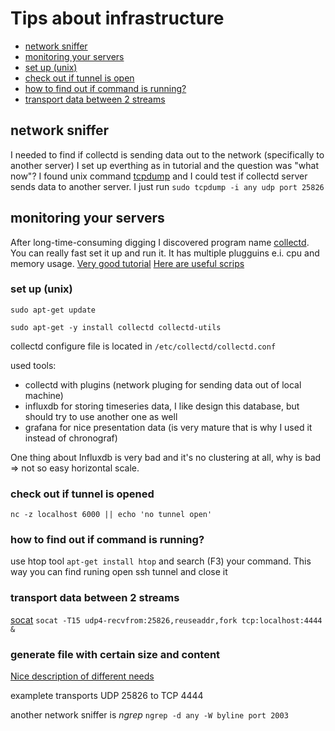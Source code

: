 # Tips about infrastructure

* [network sniffer](#network-sniffer)
* [monitoring your servers](#monitoring-your-servers)
* [set up (unix)](#set-up-unix)
* [check out if tunnel is open](#check-out-if-tunnel-is-opened)
* [how to find out if command is running?](#how-to-find-out-if-command-is-running)
* [transport data between 2 streams](#transport-data-between-2-streams)



## network sniffer
I needed to find if collectd is sending data out to the network (specifically to another server)
I set up everthing as in tutorial and the question was "what now"?
I found unix command [tcpdump](http://www.tcpdump.org/tcpdump_man.html) and I could test if collectd server sends data to another server.
I just run `sudo tcpdump -i any udp port 25826`

## monitoring your servers

After long-time-consuming digging I discovered program name [collectd](https://collectd.org/).
You can really fast set it up and run it. It has multiple plugguins e.i. cpu and memory usage.
[Very good tutorial](https://blog.laputa.io/try-influxdb-and-grafana-by-docker-6b4d50c6a446#.9gx6os1fx)
[Here are useful scrips](https://github.com/vishal-biyani/collectd-influxdb-grafana/tree/master/scripts)

### set up (unix)

`sudo apt-get update` 

`sudo apt-get -y install collectd collectd-utils`

collectd configure file is located in `/etc/collectd/collectd.conf`

used tools:

* collectd with plugins (network pluging for sending data out of local machine)
* influxdb for storing timeseries data, I like design this database, but should try to use another one as well
* grafana for nice presentation data (is very mature that is why I used it instead of chronograf)

One thing about Influxdb is very bad and it's no clustering at all, why is bad => not so easy horizontal scale.

### check out if tunnel is opened
`nc -z localhost 6000 || echo 'no tunnel open'`

### how to find out if command is running?
use htop tool `apt-get install htop` and search (F3) your command.
This way you can find runing open ssh tunnel and close it

### transport data between 2 streams
[socat](https://linux.die.net/man/1/socat)
`socat -T15 udp4-recvfrom:25826,reuseaddr,fork tcp:localhost:4444 &`

### generate file with certain size and content 
[Nice description of different needs](http://www.skorks.com/2010/03/how-to-quickly-generate-a-large-file-on-the-command-line-with-linux/)

examplete transports UDP 25826 to TCP 4444

another network sniffer is *ngrep*
`ngrep -d any -W byline port 2003`

